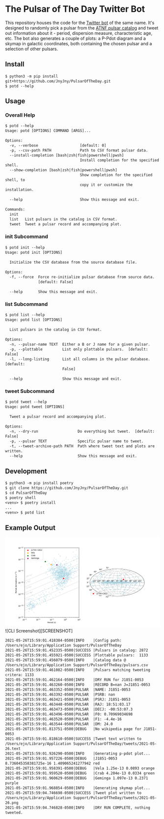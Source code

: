 # The Pulsar of The Day Twitter Bot

This repository houses the code for the [Twitter bot][0] of the same
name. It's designed to randomly pick a pulsar from the [ATNF pulsar
catalog][1] and tweet out information about it - period, dispersion
measure, characteristic age, etc. The bot also generates a couple of
plots: a P-Pdot diagram and a skymap in galactic coordinates, both
containing the chosen pulsar and a selection of other pulsars.


## Install

``` console
$ python3 -m pip install git+https://github.com/JnyJny/PulsarOfTheDay.git
$ potd --help
```

## Usage

### Overall Help
``` console
$ potd --help
Usage: potd [OPTIONS] COMMAND [ARGS]...

Options:
  -v, --verbose                   [default: 0]
  -p, --csv-path PATH             Path to CSV format pulsar data.
  --install-completion [bash|zsh|fish|powershell|pwsh]
                                  Install completion for the specified shell.
  --show-completion [bash|zsh|fish|powershell|pwsh]
                                  Show completion for the specified shell, to
                                  copy it or customize the installation.

  --help                          Show this message and exit.

Commands:
  init
  list   List pulsars in the catalog in CSV format.
  tweet  Tweet a pulsar record and accompanying plot.
```

### init Subcommand

```
$ potd init --help
Usage: potd init [OPTIONS]

  Initialize the CSV database from the source database file.

Options:
  -f, --force  Force re-initialize pulsar database from source data.
               [default: False]

  --help       Show this message and exit.
```

### list Subcommand
```
$ potd list --help
Usage: potd list [OPTIONS]

  List pulsars in the catalog in CSV format.

Options:
  -n, --pulsar-name TEXT  Either a B or J name for a given pulsar.
  -p, --plottable         List only plottable pulsars.  [default: False]
  -l, --long-listing      List all columns in the pulsar database.  [default:
                          False]

  --help                  Show this message and exit.
```

### tweet Subcommand
```
$ potd tweet --help
Usage: potd tweet [OPTIONS]

  Tweet a pulsar record and accompanying plot.

Options:
  -n, --dry-run                  Do everything but tweet.  [default: False]
  -p, --pulsar TEXT              Specific pulsar name to tweet.
  -t, --tweet-archive-path PATH  Path where tweet text and plots are written.
  --help                         Show this message and exit.
```

## Development

```console
$ python3 -m pip install poetry
$ git clone https://github.com/JnyJny/PulsarOfTheDay.git
$ cd PulsarOfTheDay
$ poetry shell
<venv> $ poetry install
...
<venv> $ potd list
```

## Example Output

![J1846-0749][PLOT]
![CLI Screenshot][SCREENSHOT]
 
```console
2021-05-26T15:59:01.418384-0500|INFO    |Config path: /Users/ejo/Library/Application Support/PulsarOfTheDay
2021-05-26T15:59:01.452335-0500|SUCCESS |Pulsars in catalog: 2872
2021-05-26T15:59:01.455921-0500|SUCCESS |Plottable pulsars:  1133
2021-05-26T15:59:01.456079-0500|INFO    |Catalog data @ /Users/ejo/Library/Application Support/PulsarOfTheDay/pulsars.csv
2021-05-26T15:59:01.461082-0500|INFO    |Pulsars matching tweeting critera: 1133
2021-05-26T15:59:01.462164-0500|INFO    |DRY RUN for J1851-0053
2021-05-26T15:59:01.463260-0500|INFO    |RECORD B=nan J=J1851-0053
2021-05-26T15:59:01.463352-0500|PULSAR  |NAME: J1851-0053
2021-05-26T15:59:01.463392-0500|PULSAR  |PSRB: nan
2021-05-26T15:59:01.463421-0500|PULSAR  |PSRJ: J1851-0053
2021-05-26T15:59:01.463448-0500|PULSAR  |RAJ: 18:51:03.17
2021-05-26T15:59:01.463473-0500|PULSAR  |DECJ: -00:53:07.3
2021-05-26T15:59:01.463496-0500|PULSAR  |F0: 0.70969034698
2021-05-26T15:59:01.463520-0500|PULSAR  |F1: -4.4e-16
2021-05-26T15:59:01.463544-0500|PULSAR  |DM: 24.0
2021-05-26T15:59:01.813751-0500|DEBUG   |No wikipedia page for J1851-0053
2021-05-26T15:59:01.818610-0500|SUCCESS |Tweet text written to /Users/ejo/Library/Application Support/PulsarOfTheDay/tweets/2021-05-26.text
2021-05-26T15:59:01.926290-0500|INFO    |Generating p-pdot plot...
2021-05-26T15:59:01.957226-0500|DEBUG   |J1851-0053 8.736045358381725e-16 1.409065241277942 red
2021-05-26T15:59:01.958391-0500|DEBUG   |Vela 1.25e-13 0.0893 orange
2021-05-26T15:59:01.959520-0500|DEBUG   |Crab 4.204e-13 0.0334 green
2021-05-26T15:59:01.960629-0500|DEBUG   |Geminga 1.097e-13 0.2371 purple
2021-05-26T15:59:01.968854-0500|INFO    |Generating skymap plot...
2021-05-26T15:59:04.746698-0500|SUCCESS |Tweet plot written to /Users/ejo/Library/Application Support/PulsarOfTheDay/tweets/2021-05-26.png
2021-05-26T15:59:04.746828-0500|INFO    |DRY RUN COMPLETE, nothing tweeted.
```


[0]: https://twitter.com/PulsarOfTheDay
[1]: https://www.atnf.csiro.au/research/pulsar/psrcat/
[PLOT]: https://github.com/JnyJny/PulsarOfTheDay/blob/f2a56492cce8219233eb3338d27b92c7930fbf40/example/2021-05-26.png

